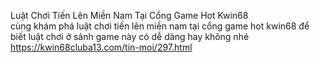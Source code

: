 Luật Chơi Tiến Lên Miền Nam Tại Cổng Game Hot Kwin68	
cùng khám phá luật chơi tiến lên miền nam tại cổng game hot kwin68 để biết luật chơi ở sảnh game này có dễ dàng hay không nhé	
https://kwin68cluba13.com/tin-moi/297.html